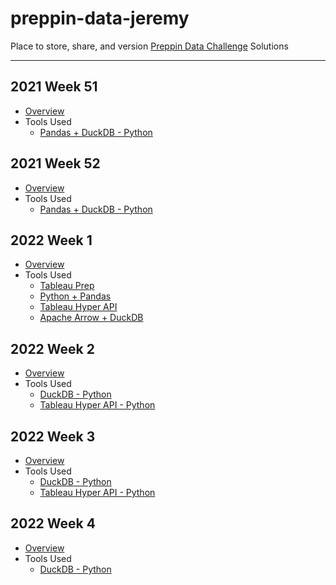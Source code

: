 # preppin-data-jeremy
Place to store, share, and version [Preppin Data Challenge](https://preppindata.blogspot.com/) Solutions

---
## 2021 Week 51
 - [Overview](https://github.com/jharris126/preppin-data-jeremy/tree/main/2021%20Week%2051)
 - Tools Used
   - [Pandas + DuckDB - Python](https://github.com/jharris126/preppin-data-jeremy/tree/main/2021%20Week%2051/duckdb-python)

## 2021 Week 52
 - [Overview](https://github.com/jharris126/preppin-data-jeremy/tree/main/2021%20Week%2052)
 - Tools Used
   - [Pandas + DuckDB - Python](https://github.com/jharris126/preppin-data-jeremy/tree/main/2021%20Week%2052/duckdb-python)

## 2022 Week 1
 - [Overview](https://github.com/jharris126/preppin-data-jeremy/tree/main/2022%20Week%201)
 - Tools Used
   - [Tableau Prep](https://github.com/jharris126/preppin-data-jeremy/tree/main/2022%20Week%201/tableau%20prep)
   - [Python + Pandas](https://github.com/jharris126/preppin-data-jeremy/tree/main/2022%20Week%201/pandas)
   - [Tableau Hyper API](https://github.com/jharris126/preppin-data-jeremy/tree/main/2022%20Week%201/hyper%20api)
   - [Apache Arrow + DuckDB](https://github.com/jharris126/preppin-data-jeremy/tree/main/2022%20Week%201/arrow)

## 2022 Week 2
 - [Overview](https://github.com/jharris126/preppin-data-jeremy/tree/main/2022%20Week%202)
 - Tools Used
   - [DuckDB - Python](https://github.com/jharris126/preppin-data-jeremy/tree/main/2022%20Week%202/duckdb-python)
   - [Tableau Hyper API - Python](https://github.com/jharris126/preppin-data-jeremy/tree/main/2022%20Week%202/tableau-hyper-api-python)

## 2022 Week 3
 - [Overview](https://github.com/jharris126/preppin-data-jeremy/tree/main/2022%20Week%203)
 - Tools Used
   - [DuckDB - Python](https://github.com/jharris126/preppin-data-jeremy/tree/main/2022%20Week%203/duckdb-python)
   - [Tableau Hyper API - Python](https://github.com/jharris126/preppin-data-jeremy/tree/main/2022%20Week%203/tableau-hyper-api-python)

## 2022 Week 4
 - [Overview](https://github.com/jharris126/preppin-data-jeremy/tree/main/2022%20Week%204)
 - Tools Used
   - [DuckDB - Python](https://github.com/jharris126/preppin-data-jeremy/tree/main/2022%20Week%204/duckdb-python)
